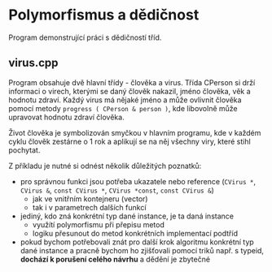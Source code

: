 # Polymorfismus a dědičnost

Program demonstrující práci s dědičností tříd.

## virus.cpp

Program obsahuje dvě hlavní třídy - člověka a virus. Třída CPerson si drží informaci o virech, kterými se daný člověk nakazil, jméno člověka, věk a hodnotu zdraví.
Každý virus má nějaké jméno a může ovlivnit člověka pomocí metody `progress ( CPerson & person )`, kde libovolně může upravovat hodnotu zdraví člověka.

Život člověka je symbolizován smyčkou v hlavním programu, kde v každém cyklu člověk zestárne o 1 rok a aplikují se na něj všechny viry, které stihl pochytat.

Z příkladu je nutné si odnést několik důležitých poznatků:
 - pro správnou funkci jsou potřeba ukazatele nebo reference (`CVirus *`, `CVirus &`, `const CVirus *`, `CVirus *const`, `const CVirus &`)
   - jak ve vnitřním kontejneru (vector)
   - tak i v parametrech dalších funkcí
 - jediný, kdo zná konkrétní typ dané instance, je ta daná instance
   - využítí polymorfismu při přepisu metod
   - logiku přesunout do metod konkrétních implementací podtříd
 - pokud bychom potřebovali znát pro další krok algoritmu konkrétní typ dané instance a pracně bychom ho zjišťovali pomocí triků např. s typeid, **dochází k porušení celého návrhu** a dědění je zbytečné